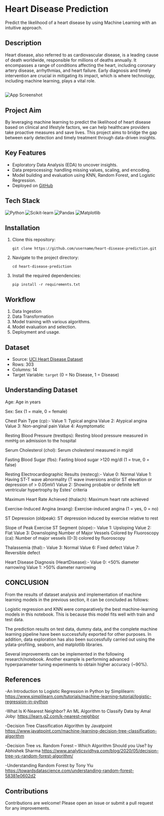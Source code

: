 
# Heart Disease Prediction

Predict the likelihood of a heart disease by using Machine Learning with an intuitive approach.

## Description


Heart disease, also referred to as cardiovascular disease, is a leading cause of death worldwide, responsible for millions of deaths annually. It encompasses a range of conditions affecting the heart, including coronary artery disease, arrhythmias, and heart failure. Early diagnosis and timely intervention are crucial in mitigating its impact, which is where technology, including machine learning, plays a vital role.
## 

![App Screenshot](https://cdn.pixabay.com/photo/2024/01/05/22/02/ai-generated-8490212_1280.jpg)



## Project Aim
By leveraging machine learning to predict the likelihood of heart disease based on clinical and lifestyle factors, we can help healthcare providers take proactive measures and save lives. This project aims to bridge the gap between early detection and timely treatment through data-driven insights.
## Key Features

- Exploratory Data Analysis (EDA) to uncover insights.
- Data preprocessing: handling missing values, scaling, and encoding.
- Model building and evaluation using KNN, Random Forest, and Logistic Regression.
- Deployed on [GitHub](https://github.com/karanBx/HeartDiseasePrediction.git) 


## Tech Stack
![Python](https://img.shields.io/badge/Python-3.8-blue)
![Scikit-learn](https://img.shields.io/badge/Scikit--learn-0.24-orange)
![Pandas](https://img.shields.io/badge/Pandas-1.3-yellow)
![Matplotlib](https://img.shields.io/badge/Matplotlib-3.4-green)

## Installation
1. Clone this repository:
   ```
   git clone https://github.com/username/heart-disease-prediction.git
   ```
2. Navigate to the project directory:
   ```
   cd heart-disease-prediction
   ```
3. Install the required dependencies:
   ```
   pip install -r requirements.txt
   ```
    
## Workflow
1. Data Ingestion
2. Data Transformation
3. Model training with various algorithms.
4. Model evaluation and selection.
5. Deployment and usage.

## Dataset
- Source: [UCI Heart Disease Dataset](https://archive.ics.uci.edu/ml/datasets/heart+Disease)
- Rows: 303
- Columns: 14
- Target Variable: `target` (0 = No Disease, 1 = Disease)


## Understanding Dataset

Age: Age in years

Sex: Sex (1 = male, 0 = female)

Chest Pain Type (cp):-
Value 1: Typical angina
Value 2: Atypical angina
Value 3: Non-anginal pain
Value 4: Asymptomatic

Resting Blood Pressure (trestbps): Resting blood pressure measured in mmHg on admission to the hospital

Serum Cholesterol (chol): Serum cholesterol measured in mg/dl

Fasting Blood Sugar (fbs): Fasting blood sugar >120 mg/dl (1 = true, 0 = false)

Resting Electrocardiographic Results (restecg):-
Value 0: Normal
Value 1: Having ST-T wave abnormality (T wave inversions and/or ST elevation or depression of > 0.05mV)
Value 2: Showing probable or definite left ventricular hypertrophy by Estes' criteria

Maximum Heart Rate Achieved (thalach): Maximum heart rate achieved

Exercise-Induced Angina (exang): Exercise-induced angina (1 = yes, 0 = no)

ST Depression (oldpeak): ST depression induced by exercise relative to rest

Slope of Peak Exercise ST Segment (slope):-
Value 1: Upsloping
Value 2: Flat
Value 3: Downsloping
Number of Major Vessels Colored by Fluoroscopy (ca): Number of major vessels (0-3) colored by fluoroscopy

Thalassemia (thal):-
Value 3: Normal
Value 6: Fixed defect
Value 7: Reversible defect

Heart Disease Diagnosis (HeartDisease):-
Value 0: <50% diameter narrowing
Value 1: >50% diameter narrowing
## CONCLUSION


From the results of dataset analysis and implementation of machine learning models in the previous section, it can be concluded as follows:

Logistic regression and KNN were comparatively the best machine-learning models in this notebook. This is because this model fits well with train and test data.

The prediction results on test data, dummy data, and the complete machine learning pipeline have been successfully exported for other purposes. In addition, data exploration has also been successfully carried out using the ydata-profiling, seaborn, and matplotlib libraries.

Several improvements can be implemented in the following research/notebook. Another example is performing advanced hyperparameter tuning experiments to obtain higher accuracy (~90%).
## References

-An Introduction to Logistic Regression in Python by Simplilearn:
https://www.simplilearn.com/tutorials/machine-learning-tutorial/logistic-regression-in-python

-What Is K-Nearest Neighbor? An ML Algorithm to Classify Data by Amal Joby:
https://learn.g2.com/k-nearest-neighbor

-Decision Tree Classification Algorithm by Javatpoint
https://www.javatpoint.com/machine-learning-decision-tree-classification-algorithm

-Decision Tree vs. Random Forest – Which Algorithm Should you Use? by Abhishek Sharma
https://www.analyticsvidhya.com/blog/2020/05/decision-tree-vs-random-forest-algorithm/

-Understanding Random Forest by Tony Yiu
https://towardsdatascience.com/understanding-random-forest-58381e0602d2
## Contributions

Contributions are welcome! Please open an issue or submit a pull request for any improvements.

